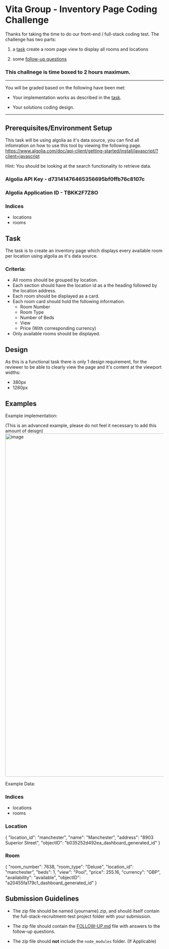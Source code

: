 # Vita Group - Inventory Page Coding Challenge

Thanks for taking the time to do our front-end / full-stack coding test. The challenge has two parts:

1) a [task](#task) create a room page view to display all rooms and locations 

2) some [follow-up questions](./FOLLOW-UP.md)

### This challnege is time boxed to 2 hours maximum.

----

You will be graded based on the following have been met:

* Your implementation works as described in the [task](#task).

* Your solutions coding design.

----

## Prerequisites/Environment Setup

This task will be using algolia as it's data source, you can find all infomration on how to use this tool by viewing the following page.
https://www.algolia.com/doc/api-client/getting-started/install/javascript/?client=javascript

Hint: You should be looking at the search functionality to retrieve data.


### Algolia API Key - d73141476465356695bf0ffb76c8107c
### Algolia Application ID - TBKK2F7Z8O

### Indices
- locations
- rooms

## Task

The task is to create an inventory page which displays every available room per location using algolia as it's data source.

### Criteria:

- All rooms should be grouped by location.
- Each section should have the location id as a the heading followed by the location address.
- Each room should be displayed as a card.
- Each room card should hold the following information.
  - Room Number
  - Room Type
  - Number of Beds
  - View
  - Price (With corresponding currency)
- Only available rooms should be displayed.
  
## Design

As this is a functional task there is only 1 design requirement, for the reviewer to be able to clearly view the page and it's content at the viewport widths:
- 380px
- 1280px

## Examples 

Example implementation: 

(This is an advanced example, please do not feel it necessary to add this amount of deisgn)
<img width="1087" alt="image" src="https://user-images.githubusercontent.com/49638882/183100251-b8a4328c-c7a3-4b37-b851-b7b3b653acdb.png">

Example Data:

### Indices
- locations
- rooms

### Location

{
  "location_id": "manchester",
  "name": "Manchester",
  "address": "8903 Superior Street",
  "objectID": "b035252d492ea_dashboard_generated_id"
}

### Room
{
  "room_number": 7638,
  "room_type": "Deluxe",
  "location_id": "manchester",
  "beds": 1,
  "view": "Pool",
  "price": 255.16,
  "currency": "GBP",
  "availability": "available",
  "objectID": "a20455fa179c1_dashboard_generated_id"
}

## Submission Guidelines

* The zip file should be named {yourname}.zip, and should itself contain the full-stack-recruitment-test project folder with your submission.

* The zip file should contain the [FOLLOW-UP.md](./FOLLOW-UP.md) file with answers to the follow-up questions.

* The zip file should **not** include the `node_modules` folder. (If Applicable)
